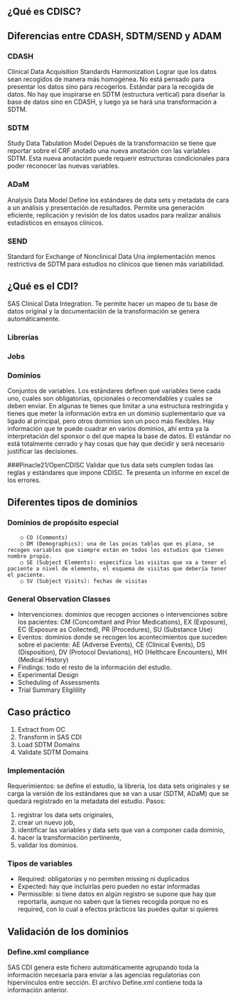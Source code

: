 ## ¿Qué es CDISC?

## Diferencias entre CDASH, SDTM/SEND y ADAM

### CDASH
Clinical Data Acquisition Standards Harmonization
Lograr que los datos sean recogidos de manera más homogénea. No está pensado para presentar los datos sino para recogerlos. Estándar para la recogida de datos. No hay que inspirarse en SDTM (estructura vertical) para diseñar la base de datos sino en CDASH, y luego ya se hará una transformación a SDTM.

### SDTM
Study Data Tabulation Model
Depués de la transformación se tiene que reportar sobre el CRF anotado una nueva anotación con las variables SDTM. Esta nueva anotación puede requerir estructuras condicionales para poder reconocer las nuevas variables.

### ADaM
Analysis Data Model
Define los estándares de data sets y metadata de cara a un análisis y presentación de resultados. Permite una generación eficiente, replicación y revisión de los datos usados para realizar análisis estadísticos en ensayos clínicos.

### SEND
Standard for Exchange of Nonclinical Data
Una implementación menos restrictiva de SDTM para estudios no clínicos que tienen más variabilidad.
	
## ¿Qué es el CDI?
SAS Clinical Data Integration. Te permite hacer un mapeo de tu base de datos original y la documentación de la transformación se genera automáticamente.

### Librerías

### Jobs

### Dominios
Conjuntos de variables. Los estándares definen qué variables tiene cada uno, cuales son obligatorias, opcionales o recomendables y cuales se deben enviar. En algunas te tienes que limitar a una estructura restringida y tienes que meter la información extra en un dominio suplementario que va ligado al principal, pero otros dominios son un poco más flexibles. Hay información que te puede cuadrar en varios dominios, ahí entra ya la interpretación del sponsor o del que mapea la base de datos. El estándar no está totalmente cerrado y hay cosas que hay que decidir y será necesario justificar las decisiones.

###Pinacle21/OpenCDISC
Validar que tus data sets cumplen todas las reglas y estándares que impone CDISC. Te presenta un informe en excel de los errores.

## Diferentes tipos de dominios

### Dominios de propósito especial
		○ CO (Comments)
		○ DM (Demographics): una de las pocas tablas que es plana, se recogen variables que siempre están en todos los estudios que tienen nombre propio.
		○ SE (Subject Elements): especifica las visitas que va a tener el paciente a nivel de elemento, el esquema de visitas que debería tener el paciente.
		○ SV (Subject Visits): fechas de visitas
	
### General Observation Classes

* Intervenciones: dominios que recogen acciones o intervenciones sobre los pacientes: CM (Concomitant and Prior Medications), EX (Exposure), EC (Exposure as Collected), PR (Procedures), SU (Substance Use)
* Eventos: dominios donde se recogen los acontecimientos que suceden sobre el paciente: AE (Adverse Events), CE (Clinical Events), DS (Disposition), DV (Protocol Deviations), HO (Helthcare Encounters), MH (Medical History)
* Findings: todo el resto de la información del estudio.
* Experimental Design
* Scheduling of Assessments
* Trial Summary Eligilility

## Caso práctico

1. Extract from OC
2. Transform in SAS CDI
3. Load SDTM Domains
4. Validate SDTM Domains

### Implementación
Requerimientos: se define el estudio, la librería, los data sets originales y se carga la versión de los estándares que se van a usar (SDTM, ADaM) que se quedará registrado en la metadata del estudio.
Pasos: 

1. registrar los data sets originales, 
2. crear un nuevo job, 
3. identificar las variables y data sets que van a componer cada dominio, 
4. hacer la transformación pertinente, 
5. validar los dominios.

### Tipos de variables

* Required: obligatorias y no permiten missing ni duplicados
* Expected: hay que incluirlas pero pueden no estar informadas
* Permissible: si tiene datos en algún registro se supone que hay que reportarla, aunque no saben que la tienes recogida porque no es required, con lo cual a efectos prácticos las puedes quitar si quieres
	
## Validación de los dominios

### Define.xml compliance
SAS CDI genera este fichero automáticamente agrupando toda la información necesaria para enviar a las agencias regulatorias con hipervínculos entre sección.
El archivo Define.xml contiene toda la información anterior.
